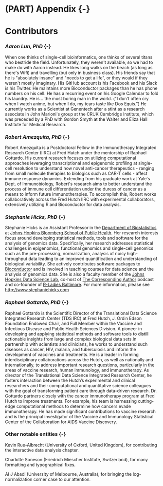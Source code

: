 # (PART) Appendix {-}

<script>
document.addEventListener("click", function (event) {
    if (event.target.classList.contains("aaron-collapse")) {
        event.target.classList.toggle("active");
        var content = event.target.nextElementSibling;
        if (content.style.display === "block") {
            content.style.display = "none";
        } else {
            content.style.display = "block";
        }
    }
})
</script>

<style>
.aaron-collapse {
  background-color: #eee;
  color: #444;
  cursor: pointer;
  padding: 18px;
  width: 100%;
  border: none;
  text-align: left;
  outline: none;
  font-size: 15px;
}

.aaron-content {
  padding: 0 18px;
  display: none;
  overflow: hidden;
  background-color: #f1f1f1;
}
</style>

# Contributors

### *Aaron Lun, PhD* {-}

When one thinks of single-cell bioinformatics, one thinks of several titans who bestride the field.
Unfortunately, they weren't available, so we had to make do with Aaron instead.
He likes long walks on the beach (as long as there's Wifi) and travelling (but only in business class).
His friends say that he is "absolutely insane" and "needs to get a life", or they would if they weren't mostly imaginary.
His GitHub account is his Facebook and his Slack is his Twitter.
He maintains more Bioconductor packages than he has phone numbers on his cell.
He has a recurring event on his Google Calendar to fold his laundry.
He is... the most boring man in the world.
("I don't often cry when I watch anime, but when I do, my tears taste like Dos Equis.")
He currently works as a Scientist at Genentech after a stint as a research associate in John Marioni's group at the CRUK Cambridge Institute, which was preceded by a PhD with Gordon Smyth at the Walter and Eliza Hall Institute for Medical Research.

### *Robert Amezquita, PhD* {-}

Robert Amezquita is a Postdoctoral Fellow in the Immunotherapy Integrated Research Center (IIRC) at Fred Hutch under the mentorship of Raphael Gottardo. His current research focuses on utilizing computational approaches leveraging transcriptional and epigenomic profiling at single-cell resolution to understand how novel anti-cancer therapeutics - ranging from small molecule therapies to biologics such as CAR-T cells - affect immune response dynamics. Extending from his graduate work at Yale's Dept. of Immunobiology, Robert's research aims to better understand the process of immune cell differentiation under the duress of cancer as a means to inform future immunotherapies. To accomplish this, Robert works collaboratively across the Fred Hutch IIRC with experimental collaborators, extensively utilizing R and Bioconductor for data analysis.


### *Stephanie Hicks, PhD* {-}

Stephanie Hicks is an Assistant Professor in the [Department of Biostatistics](https://www.jhsph.edu/departments/biostatistics/) at [Johns Hopkins Bloomberg School of Public Health](https://www.jhsph.edu). Her research interests focus around developing statistical methods, tools and software for the analysis of genomics data. Specifically, her research addresses statistical challenges in epigenomics, functional genomics and single-cell genomics such as the pre-processing, normalization, analysis of noisy high-throughput data leading to an improved quantification and understanding of biological variability. She actively contributes software packages to [Bioconductor](https://bioconductor.org) and is involved in teaching courses for data science and the analysis of genomics data. She is also a faculty member of the [Johns Hopkins Data Science Lab](https://jhudatascience.org), co-host of [The Corresponding Author](https://twitter.com/CorrespondAuth) podcast and co-founder of [R-Ladies Baltimore](https://rladies-baltimore.github.io). For more information, please see http://www.stephaniehicks.com


### *Raphael Gottardo, PhD* {-}

Raphael Gottardo is the Scientific Director of the Translational Data Science Integrated Research Center (TDS IRC) at Fred Hutch, J. Ordin Edson Foundation Endowed Chair, and Full Member within the Vaccine and Infectious Disease and Public Health Sciences Division. A pioneer in developing and applying statistical methods and software tools to distill actionable insights from large and complex biological data sets.In partnership with scientists and clinicians, he works to understand such diseases as cancer, HIV, malaria, and tuberculosis and inform the development of vaccines and treatments. He is a leader in forming interdisciplinary collaborations across the Hutch, as well as nationally and internationally, to address important research questions, particularly in the areas of vaccine research, human immunology, and immunotherapy. As director of the Translational Data Science Integrated Research Center, he fosters interaction between the Hutch’s experimental and clinical researchers and their computational and quantitative science colleagues with the goal of transforming patient care through data-driven research. Dr. Gottardo partners closely with the cancer immunotherapy program at Fred Hutch to improve treatments. For example, his team is harnessing cutting-edge computational methods to determine how cancers evade immunotherapy. He has made significant contributions to vaccine research and is the principal investigator of the Vaccine and Immunology Statistical Center of the Collaboration for AIDS Vaccine Discovery.

### Other notable entities {-}

Kevin Rue-Albrecht (University of Oxford, United Kingdom), for contributing the interactive data analysis chapter.

Charlotte Soneson (Friedrich Miescher Institute, Switzerland), for many formatting and typographical fixes.

Al J Abadi (University of Melbourne, Australia), for bringing the log-normalization corner case to our attention.
